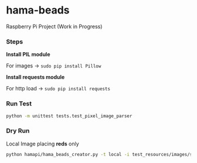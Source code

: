 # hama-beads
Raspberry Pi Project (Work in Progress)


### Steps

**Install PIL module**

For images -> `sudo pip install Pillow`

**Install requests module**

For http load -> `sudo pip install requests`

### Run Test

```bash
python -m unittest tests.test_pixel_image_parser
```

### Dry Run 

Local Image placing **reds** only

```bash
python hamapi/hama_beads_creator.py -t local -i test_resources/images/streetfighter_sagat.png
```

